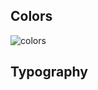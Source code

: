 ## Colors

![colors](https://user-images.githubusercontent.com/103765029/202347582-04762452-a1f6-4c92-a477-9011d6f8ca46.png)


## Typography
